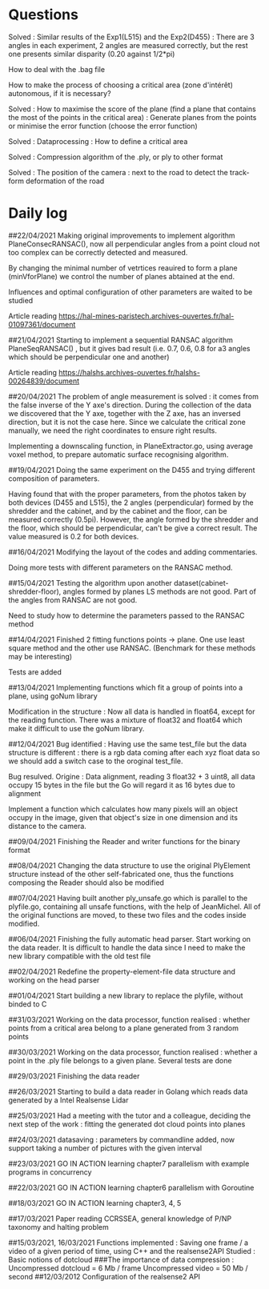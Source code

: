 # Questions
Solved : Similar results of the Exp1(L515) and the Exp2(D455) : There are 3 angles in each experiment,  2 angles are measured correctly, but the rest one presents similar disparity (0.20 against 1/2*pi)

How to deal with the .bag file

How to make the process of choosing a critical area (zone d'intérêt) autonomous, if it is necessary?

Solved : How to maximise the score of the plane (find a plane that contains the most of the points in the critical area) : Generate planes from the points or minimise the error function (choose the error function)

Solved : Dataprocessing : How to define a critical area 

Solved : Compression algorithm of the .ply, or ply to other format

Solved : The position of the camera : next to the road to detect the track-form deformation of the road 

# Daily log
##22/04/2021
Making original improvements to implement algorithm PlaneConsecRANSAC(), now all perpendicular angles from a point cloud not too complex can be correctly detected and measured.

By changing the minimal number of vetrtices reauired to form a plane (minVforPlane) we control the number of planes abtained at the end.

Influences and optimal configuration of other parameters are waited to be studied

Article reading https://hal-mines-paristech.archives-ouvertes.fr/hal-01097361/document

##21/04/2021
Starting to implement a sequential RANSAC algorithm PlaneSeqRANSAC() , but it gives bad result (i.e. 0.7, 0.6, 0.8 for a3 angles which should be perpendicular one and another)

Article reading https://halshs.archives-ouvertes.fr/halshs-00264839/document

##20/04/2021
The problem of angle measurement is solved : it comes from the false inverse of the Y axe's direction. During the collection of the data we discovered that the Y axe, together with the Z axe, has an inversed direction, but it is not the case here. Since we calculate the critical zone manually, we need the right coordinates to ensure right results. 

Implementing a downscaling function, in PlaneExtractor.go, using average voxel method, to prepare automatic surface recognising algorithm.

##19/04/2021
Doing the same experiment on the D455 and trying different composition of parameters.

Having found that with the proper parameters, from the photos taken by both devices (D455 and L515), the 2 angles (perpendicular) formed by the shredder and the cabinet, and by the cabinet and the floor, can be measured correctly (0.5pi). However, the angle formed by the shredder and the floor, which should be perpendicular, can't be give a correct result. The value measured is 0.2 for both devices.

##16/04/2021
Modifying the layout of the codes and adding commentaries.

Doing more tests with different parameters on the RANSAC method.

##15/04/2021
Testing the algorithm upon another dataset(cabinet-shredder-floor), angles formed by planes LS methods are not good. Part of the angles from RANSAC are not good.

Need to study how to determine the parameters passed to the RANSAC method

##14/04/2021
Finished 2 fitting functions points -> plane. One use least square method and the other use RANSAC. (Benchmark for these methods may be interesting)

Tests are added

##13/04/2021
Implementing functions which fit a group of points into a plane, using goNum library

Modification in  the structure : Now all data is handled in float64, except for the reading function. There was a mixture of float32 and float64 which make it difficult to use the goNum library.

##12/04/2021
Bug identified : Having use the same test_file but the data structure is different : there is a rgb data coming after each xyz float data so we should add a switch case to the oroginal test_file.

Bug resulved. Origine : Data alignment, reading 3 float32 + 3 uint8, all data occupy 15 bytes in the file but the Go will regard it as 16 bytes due to alignment

Implement a function which calculates how many pixels will an object occupy in the image, given that object's size in one dimension and its distance to the camera.

##09/04/2021
Finishing the Reader and writer functions for the binary format

##08/04/2021
Changing the data structure to use the original PlyElement structure instead of the other self-fabricated one, thus the functions composing the Reader should also be modified

##07/04/2021
Having built another ply_unsafe.go which is parallel to the plyfile.go, containing all unsafe functions, with the help of JeanMichel. All of the original functions are moved, to these two files and the codes inside modified.

##06/04/2021
Finishing the fully automatic head parser. Start working on the data reader. It is difficult to handle the data since I need to make the new library compatible with the old test file

##02/04/2021
Redefine the property-element-file data structure and working on the head parser

##01/04/2021
Start building a new library to replace the plyfile, without binded to C

##31/03/2021
Working on the data processor, function realised : whether points from a critical area belong to a plane generated from 3 random points 

##30/03/2021
Working on the data processor, function realised : whether a point in the .ply file belongs to a given plane. Several tests are done

##29/03/2021
Finishing the data reader

##26/03/2021 
Starting to build a data reader in Golang which reads data generated by a Intel Realsense Lidar

##25/03/2021
Had a meeting with the tutor and a colleague, deciding the next step of the work : fitting the generated dot cloud points into planes

##24/03/2021
datasaving : parameters by commandline added, now support taking a number of pictures with the given interval

##23/03/2021
GO IN ACTION learning chapter7 parallelism with example programs in concurrency

##22/03/2021
GO IN ACTION learning chapter6 parallelism with Goroutine

##18/03/2021
GO IN ACTION learning chapter3, 4, 5

##17/03/2021
Paper reading CCRSSEA, general knowledge of P/NP taxonomy and halting problem

##15/03/2021, 16/03/2021
Functions implemented : Saving one frame / a video of a given period of time, using C++ and the realsense2API
Studied : Basic notions of dotcloud
###The importance of data compression :
Uncompressed dotcloud = 6 Mb / frame
Uncompressed video = 50 Mb / second
##12/03/2012
Configuration of the realsense2 API